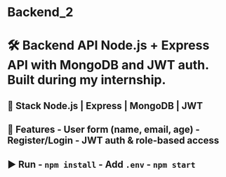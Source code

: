 # Backend_2

# 🛠️ Backend API  Node.js + Express API with MongoDB and JWT auth. Built during my internship. 

## 🔧 Stack Node.js | Express | MongoDB | JWT

## 🚀 Features - User form (name, email, age) - Register/Login - JWT auth &amp; role-based access  

## ▶️ Run - `npm install` - Add `.env` - `npm start`
